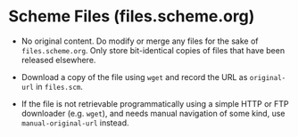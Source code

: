 # Scheme Files (files.scheme.org)

* No original content. Do modify or merge any files for the sake of
  `files.scheme.org`. Only store bit-identical copies of files that
  have been released elsewhere.

* Download a copy of the file using `wget` and record the URL as
  `original-url` in `files.scm`.

* If the file is not retrievable programmatically using a simple HTTP
  or FTP downloader (e.g. `wget`), and needs manual navigation of some
  kind, use `manual-original-url` instead.
